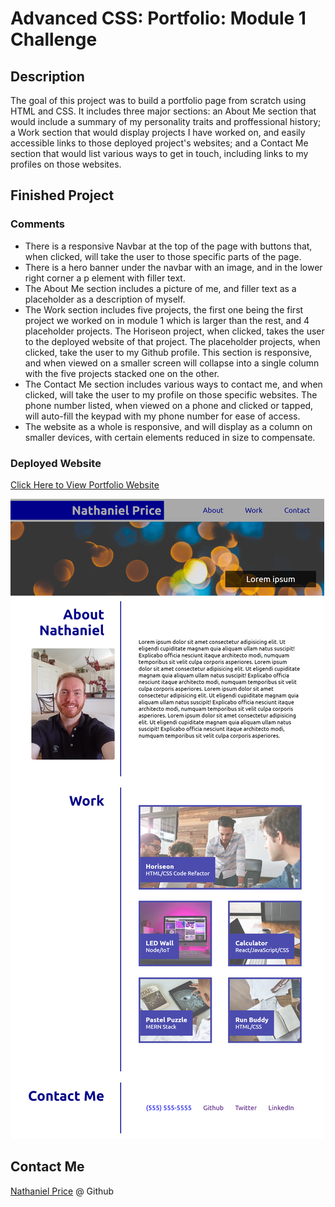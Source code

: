 

# Advanced CSS: Portfolio: Module 1 Challenge

## Description

The goal of this project was to build a portfolio page from scratch using HTML and CSS. It includes three major sections: an About Me section that would include a summary of my personality traits and proffessional history; a Work section that would display projects I have worked on, and easily accessible links to those deployed project's websites; and a Contact Me section that would list various ways to get in touch, including links to my profiles on those websites.

## Finished Project

### Comments

* There is a responsive Navbar at the top of the page with buttons that, when clicked, will take the user to those specific parts of the page.
* There is a hero banner under the navbar with an image, and in the lower right corner a p element with filler text.
* The About Me section includes a picture of me, and filler text as a placeholder as a description of myself.
* The Work section includes five projects, the first one being the first project we worked on in module 1 which is larger than the rest, and 4 placeholder projects. The Horiseon project, when clicked, takes the user to the deployed website of that project. The placeholder projects, when clicked, take the user to my Github profile. This section is responsive, and when viewed on a smaller screen will collapse into a single column with the five projects stacked one on the other.
* The Contact Me section includes various ways to contact me, and when clicked, will take the user to my profile on those specific websites. The phone number listed, when viewed on a phone and clicked or tapped, will auto-fill the keypad with my phone number for ease of access.
* The website as a whole is responsive, and will display as a column on smaller devices, with certain elements reduced in size to compensate.

### Deployed Website

[ Click Here to View Portfolio Website](https://newprice247.github.io/Portfolio-mod-2/)

![Screenshot of Horiseon website](./assets/images/portfolio.png)


## Contact Me

[Nathaniel Price](https://github.com/newprice247) @ Github
